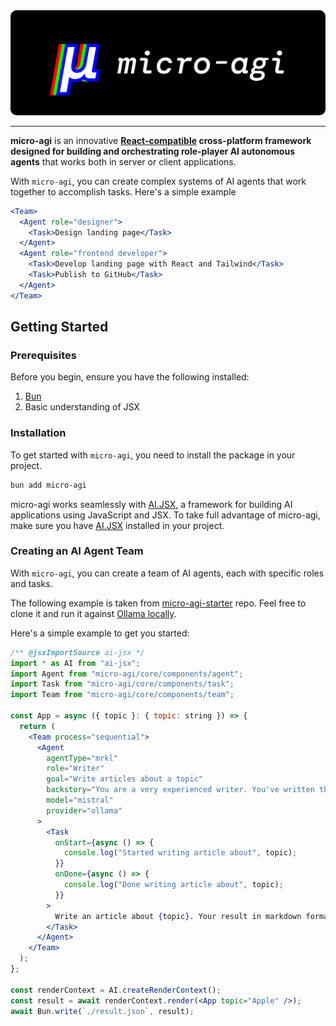 <img src="./assets/banner.png"/>

---


**micro-agi** is an innovative **[React-compatible](https://agi.microchipgnu.pt/getting-started/why-jsx) cross-platform framework designed for building and orchestrating role-player AI autonomous agents** that works both in server or client applications.


With `micro-agi`, you can create complex systems of AI agents that work together to accomplish tasks. Here's a simple example

```jsx
<Team>
  <Agent role="designer">
    <Task>Design landing page</Task>
  </Agent>
  <Agent role="frontend developer">
    <Task>Develop landing page with React and Tailwind</Task>
    <Task>Publish to GitHub</Task>
  </Agent>
</Team>
```

## Getting Started

### Prerequisites

Before you begin, ensure you have the following installed:

1. [Bun](https://bun.sh)
2. Basic understanding of JSX


### Installation

To get started with `micro-agi`, you need to install the package in your project. 

```sh
bun add micro-agi
```

micro-agi works seamlessly with [AI.JSX](https://docs.ai-jsx.com), a framework for building AI applications using JavaScript and JSX. To take full advantage of micro-agi, make sure you have [AI.JSX](https://docs.ai-jsx.com) installed in your project.

### Creating an AI Agent Team

With `micro-agi`, you can create a team of AI agents, each with specific roles and tasks. 

The following example is taken from [micro-agi-starter](https://github.com/microchipgnu/micro-agi-starter) repo. Feel free to clone it and run it against [Ollama locally](https://agi.microchipgnu.pt/getting-started/providers#ollama).

Here's a simple example to get you started:

```jsx
/** @jsxImportSource ai-jsx */
import * as AI from "ai-jsx";
import Agent from "micro-agi/core/components/agent";
import Task from "micro-agi/core/components/task";
import Team from "micro-agi/core/components/team";

const App = async ({ topic }: { topic: string }) => {
  return (
    <Team process="sequential">
      <Agent
        agentType="mrkl"
        role="Writer"
        goal="Write articles about a topic"
        backstory="You are a very experienced writer. You've written thousands of article in your career."
        model="mistral"
        provider="ollama"
      >
        <Task
          onStart={async () => {
            console.log("Started writing article about", topic);
          }}
          onDone={async () => {
            console.log("Done writing article about", topic);
          }}
        >
          Write an article about {topic}. Your result in markdown format.
        </Task>
      </Agent>
    </Team>
  );
};

const renderContext = AI.createRenderContext();
const result = await renderContext.render(<App topic="Apple" />);
await Bun.write(`./result.json`, result);
```

